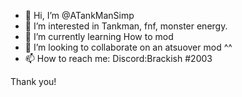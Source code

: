 - 👋 Hi, I’m @ATankManSimp
- 👀 I’m interested in Tankman, fnf, monster energy.
- 🌱 I’m currently learning How to mod
- 💞️ I’m looking to collaborate on an atsuover mod ^^
- 📫 How to reach me: Discord:Brackish #2003

<!---
ATankManSimp/ATankManSimp is a ✨ special ✨ repository because its `README.md` (this file) appears on your GitHub profile.
You can click the Preview link to take a look at your changes.
--->
Thank you!
